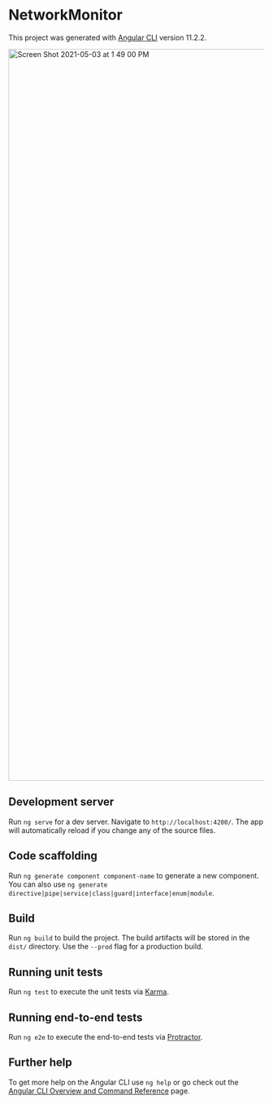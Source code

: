 # NetworkMonitor

This project was generated with [Angular CLI](https://github.com/angular/angular-cli) version 11.2.2.

<img width="1438" alt="Screen Shot 2021-05-03 at 1 49 00 PM" src="https://user-images.githubusercontent.com/11646754/116958431-9ddcc680-ac68-11eb-8a77-2db2bc595d70.png">

## Development server

Run `ng serve` for a dev server. Navigate to `http://localhost:4200/`. The app will automatically reload if you change any of the source files.

## Code scaffolding

Run `ng generate component component-name` to generate a new component. You can also use `ng generate directive|pipe|service|class|guard|interface|enum|module`.

## Build

Run `ng build` to build the project. The build artifacts will be stored in the `dist/` directory. Use the `--prod` flag for a production build.

## Running unit tests

Run `ng test` to execute the unit tests via [Karma](https://karma-runner.github.io).

## Running end-to-end tests

Run `ng e2e` to execute the end-to-end tests via [Protractor](http://www.protractortest.org/).

## Further help

To get more help on the Angular CLI use `ng help` or go check out the [Angular CLI Overview and Command Reference](https://angular.io/cli) page.
